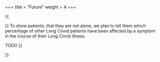 +++
title = "Future"
weight = 4
+++

{{<section title="Beyond the MVP">}}
To show patients, that they are not alone, we plan to tell them which percentage of other Long Covid 
patients have been affected by a symptom in the course of their Long Covid illness.

TODO
{{</section>}}
